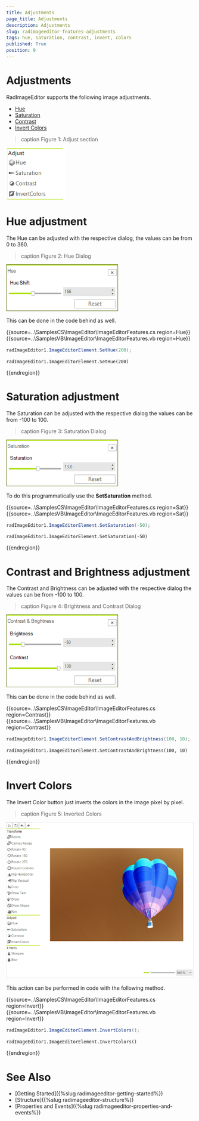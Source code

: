 ```yaml
---
title: Adjustments
page_title: Adjustments
description: Adjustments
slug: radimageeditor-features-adjustments
tags: hue, saturation, contrast, invert, colors
published: True
position: 9
---
```



# Adjustments

RadImageEditor supports the following image adjustments.

* [Hue](#hue-adjusment)
* [Saturation](#saturation-adjusment)
* [Contrast](#contrast-and-brightness-adjusment)
* [Invert Colors](#invert-colors) 

>caption Figure 1: Adjust section

![](images/image-editor-adjustments001.png)


# Hue adjustment

The Hue can be adjusted with the respective dialog, the values can be from 0 to 360.

>caption Figure 2: Hue Dialog

![](images/image-editor-adjustments002.png)

This can be done in the code behind as well.

{{source=..\SamplesCS\ImageEditor\ImageEditorFeatures.cs region=Hue}} 
{{source=..\SamplesVB\ImageEditor\ImageEditorFeatures.vb region=Hue}}
````C#
radImageEditor1.ImageEditorElement.SetHue(200);

````
````VB.NET
radImageEditor1.ImageEditorElement.SetHue(200)

````

{{endregion}}

# Saturation adjustment

The Saturation can be adjusted with the respective dialog the values can be from -100 to 100.

>caption Figure 3: Saturation Dialog

![](images/image-editor-adjustments003.png)

To do this programmatically use the __SetSaturation__ method.

{{source=..\SamplesCS\ImageEditor\ImageEditorFeatures.cs region=Sat}} 
{{source=..\SamplesVB\ImageEditor\ImageEditorFeatures.vb region=Sat}}

````C#
radImageEditor1.ImageEditorElement.SetSaturation(-50);

````
````VB.NET
radImageEditor1.ImageEditorElement.SetSaturation(-50)

````

{{endregion}}

# Contrast and Brightness adjustment

The Contrast and Brightness can be adjusted with the respective dialog the values can be from -100 to 100.

>caption Figure 4: Brightness and Contrast Dialog

![](images/image-editor-adjustments004.png)

This can be done in the code behind as well.

{{source=..\SamplesCS\ImageEditor\ImageEditorFeatures.cs region=Contrast}} 
{{source=..\SamplesVB\ImageEditor\ImageEditorFeatures.vb region=Contrast}}

````C#
radImageEditor1.ImageEditorElement.SetContrastAndBrightness(100, 10);

````
````VB.NET
radImageEditor1.ImageEditorElement.SetContrastAndBrightness(100, 10)

````

{{endregion}}

# Invert Colors

The Invert Color button just inverts the colors in the image pixel by pixel.
 
>caption Figure 5: Inverted Colors

![](images/image-editor-adjustments005.png)

This action can be performed in code with the following method.

{{source=..\SamplesCS\ImageEditor\ImageEditorFeatures.cs region=Invert}} 
{{source=..\SamplesVB\ImageEditor\ImageEditorFeatures.vb region=Invert}}

````C#
radImageEditor1.ImageEditorElement.InvertColors();

````
````VB.NET
radImageEditor1.ImageEditorElement.InvertColors()

````

{{endregion}}

# See Also

* [Getting Started]({%slug radimageeditor-getting-started%})
* [Structure]({%slug radimageeditor-structure%})
* [Properties and Events]({%slug radimageeditor-properties-and-events%})